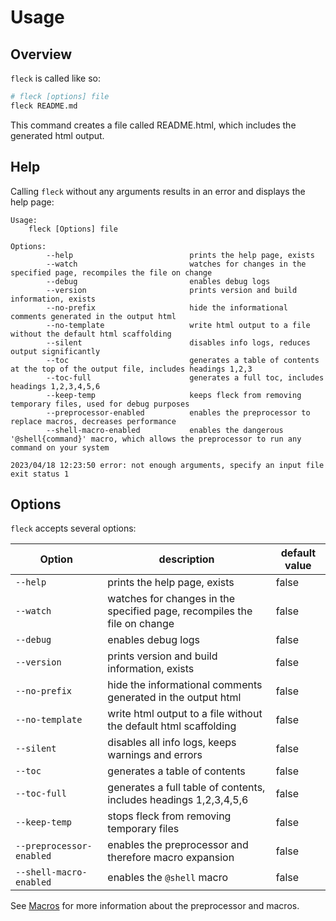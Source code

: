 # Usage

## Overview

`fleck` is called like so:

```bash
# fleck [options] file
fleck README.md
```

This command creates a file called README.html, which includes the generated html output.

## Help

Calling `fleck` without any arguments results in an error and displays the help page:

```text
Usage:
    fleck [Options] file

Options:
        --help                          prints the help page, exists
        --watch                         watches for changes in the specified page, recompiles the file on change
        --debug                         enables debug logs
        --version                       prints version and build information, exists
        --no-prefix                     hide the informational comments generated in the output html
        --no-template                   write html output to a file without the default html scaffolding
        --silent                        disables info logs, reduces output significantly
        --toc                           generates a table of contents at the top of the output file, includes headings 1,2,3
        --toc-full                      generates a full toc, includes headings 1,2,3,4,5,6
        --keep-temp                     keeps fleck from removing temporary files, used for debug purposes
        --preprocessor-enabled          enables the preprocessor to replace macros, decreases performance
        --shell-macro-enabled           enables the dangerous '@shell{command}' macro, which allows the preprocessor to run any command on your system

2023/04/18 12:23:50 error: not enough arguments, specify an input file
exit status 1
```

## Options

`fleck` accepts several options:

| Option                   | description                                                              | default value |
| ------------------------ | ------------------------------------------------------------------------ | ------------- |
| `--help`                 | prints the help page, exists                                             | false         |
| `--watch`                | watches for changes in the specified page, recompiles the file on change | false         |
| `--debug`                | enables debug logs                                                       | false         |
| `--version`              | prints version and build information, exists                             | false         |
| `--no-prefix`            | hide the informational comments generated in the output html             | false         |
| `--no-template`          | write html output to a file without the default html scaffolding         | false         |
| `--silent`               | disables all info logs, keeps warnings and errors                        | false         |
| `--toc`                  | generates a table of contents                                            | false         |
| `--toc-full`             | generates a full table of contents, includes headings 1,2,3,4,5,6        | false         |
| `--keep-temp`            | stops fleck from removing temporary files                                | false         |
| `--preprocessor-enabled` | enables the preprocessor and therefore macro expansion                   | false         |
| `--shell-macro-enabled`  | enables the `@shell` macro                                               | false         |

See [Macros](./Macros.md) for more information about the preprocessor and macros.
